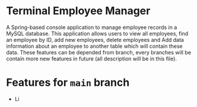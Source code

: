 # Terminal Employee Manager
A Spring-based console application to manage employee records in a MySQL database. This application allows users to view all employees, find an employee by ID, add new employees, delete employees and 
Add data information about an employee to another table which will contain these data. These features can be depended from branch, every branches will be contain more new features in future (all description will be in this file).

# Features for `main` branch
- Li
